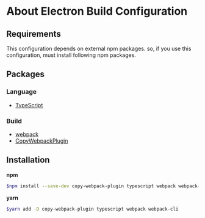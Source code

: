 About Electron Build Configuration
====

## Requirements
This configuration depends on external npm packages. so, if you use this configuration, must install following npm packages.

## Packages
### Language
- [TypeScript](https://github.com/microsoft/TypeScript)
    
### Build
- [webpack](https://github.com/webpack/webpack)
- [CopyWebpackPlugin](https://github.com/webpack-contrib/copy-webpack-plugin)

## Installation
__npm__
```sh
$npm install --save-dev copy-webpack-plugin typescript webpack webpack-cli
```

__yarn__
```sh
$yarn add -D copy-webpack-plugin typescript webpack webpack-cli
```

